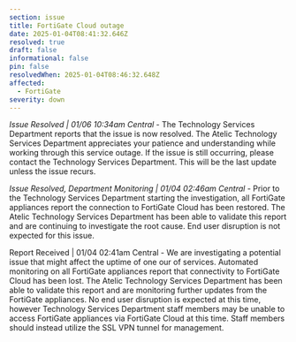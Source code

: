 ```yaml
---
section: issue
title: FortiGate Cloud outage
date: 2025-01-04T08:41:32.646Z
resolved: true
draft: false
informational: false
pin: false
resolvedWhen: 2025-01-04T08:46:32.648Z
affected:
  - FortiGate
severity: down
---
```

*Issue Resolved | 01/06 10:34am Central* - The Technology Services Department reports that the issue is now resolved. The Atelic Technology Services Department appreciates your patience and understanding while working through this service outage. If the issue is still occurring, please contact the Technology Services Department. This will be the last update unless the issue recurs.

*Issue Resolved, Department Monitoring | 01/04 02:46am Central* - Prior to the Technology Services Department starting the investigation, all FortiGate appliances report the connection to FortiGate Cloud has been restored. The Atelic Technology Services Department has been able to validate this report and are continuing to investigate the root cause. End user disruption is not expected for this issue.

Report Received | 01/04 02:41am Central - We are investigating a potential issue that might affect the uptime of one our of services. Automated monitoring on all FortiGate appliances report that connectivity to FortiGate Cloud has been lost. The Atelic Technology Services Department has been able to validate this report and are monitoring further updates from the FortiGate appliances. No end user disruption is expected at this time, however Technology Services Department staff members may be unable to access FortiGate appliances via FortiGate Cloud at this time. Staff members should instead utilize the SSL VPN tunnel for management.